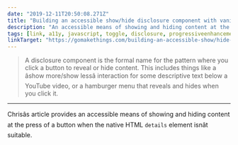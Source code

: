 ```yaml
---
date: "2019-12-11T20:50:08.271Z"
title: "Building an accessible show/hide disclosure component with vanilla JS (Go Make Things)"
description: "An accessible means of showing and hiding content at the press of a button when the native details element isnât suitable."
tags: [link, a11y, javascript, toggle, disclosure, progressiveenhancement]
linkTarget: "https://gomakethings.com/building-an-accessible-show/hide-disclosure-component-with-vanilla-js/"
---
```

> A disclosure component is the formal name for the pattern where you click a button to reveal or hide content. This includes things like a âshow more/show lessâ interaction for some descriptive text below a YouTube video, or a hamburger menu that reveals and hides when you click it.
---

Chrisâs article provides an accessible means of showing and hiding content at the press of a button when the native HTML `details` element isnât suitable.